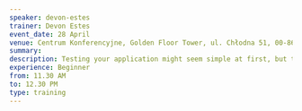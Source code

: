 ```yaml
---
speaker: devon-estes
trainer: Devon Estes
event_date: 28 April
venue: Centrum Konferencyjne, Golden Floor Tower, ul. Chłodna 51, 00-867 Warszawa
summary:
description: Testing your application might seem simple at first, but there's more than meets the eye to writing a really great test suite. In this training, we'll quickly recap the basics of unit testing before moving on to some of the trickier tests that we might need to write. We'll cover unit testing our GenServers, integration testing with Wallaby, and then finish up with stateless and stateful property-based testing with PropEr. You'll come away from this training prepared to test anything that might come your way!
experience: Beginner
from: 11.30 AM
to: 12.30 PM
type: training
---
```

